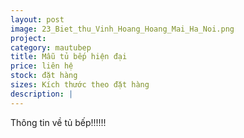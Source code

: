 ```yaml
---
layout: post
image: 23_Biet_thu_Vinh_Hoang_Hoang_Mai_Ha_Noi.png
project:
category: mautubep
title: Mẫu tủ bếp hiện đại
price: liên hệ
stock: đặt hàng
sizes: Kích thước theo đặt hàng
description: |
---
```

Thông tin về tủ bếp!!!!!!